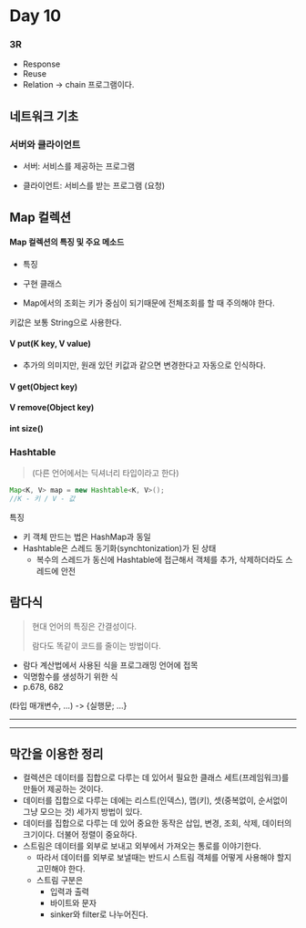 # Day 10

### 3R

- Response
- Reuse
- Relation -> chain 프로그램이다.



## 네트워크 기초

### 서버와 클라이언트

- 서버: 서비스를 제공하는 프로그램 

  

- 클라이언트: 서비스를 받는 프로그램 (요청)



## Map 컬렉션

#### Map 컬렉션의 특징 및 주요 메소드

- 특징
- 구현 클래스

- Map에서의 조회는 키가 중심이 되기때문에 전체조회를 할 때 주의해야 한다.

키값은 보통 String으로 사용한다.

#### V put(K key, V value)

- 추가의 의미지만, 원래 있던 키값과 같으면 변경한다고 자동으로 인식하다.

#### V get(Object key)

#### V remove(Object key)

#### int size()



### Hashtable 

> (다른 언어에서는 딕셔너리 타입이라고 한다)

``` java
Map<K, V> map = new Hashtable<K, V>();
//K - 키 / V - 값
```

특징

- 키 객체 만드는 법은 HashMap과 동일
- Hashtable은 스레드 동기화(synchtonization)가 된 상태
  - 복수의 스레드가 동신에 Hashtable에 접근해서 객체를 추가, 삭제하더라도 스레드에 안전



## 람다식

> 현대 언어의 특징은 간결성이다. 
>
> 람다도 똑같이 코드를 줄이는 방법이다.

- 람다 계산법에서 사용된 식을 프로그래밍 언어에 접목
- 익명함수를 생성하기 위한 식
- p.678, 682

(타입 매개변수, ...) -> {실행문; ...}





______________________

__________________

## 막간을 이용한 정리

- 컬렉션은 데이터를 집합으로 다루는 데 있어서 필요한 클래스 세트(프레임워크)를 만들어 제공하는 것이다.
- 데이터를 집합으로 다루는 데에는 리스트(인덱스), 맵(키), 셋(중복없이, 순서없이 그냥 모으는 것) 세가지 방법이 있다.
- 데이터를 집합으로 다루는 데 있어 중요한 동작은 삽입, 변경, 조회, 삭제, 데이터의 크기이다. 더불어 정렬이 중요하다.
- 스트림은 데이터를 외부로 보내고 외부에서 가져오는 통로를 이야기한다.
  - 따라서 데이터를 외부로 보낼때는 반드시 스트림 객체를 어떻게 사용해야 할지 고민해야 한다.
  - 스트림 구분은
    - 입력과 출력
    - 바이트와 문자
    - sinker와 filter로 나누어진다.